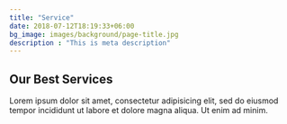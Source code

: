 ```yaml
---
title: "Service"
date: 2018-07-12T18:19:33+06:00
bg_image: images/background/page-title.jpg
description : "This is meta description"
---
```


## Our Best Services

Lorem ipsum dolor sit amet, consectetur adipisicing elit, sed do eiusmod <br> tempor incididunt ut labore et dolore magna aliqua. Ut enim ad minim.
